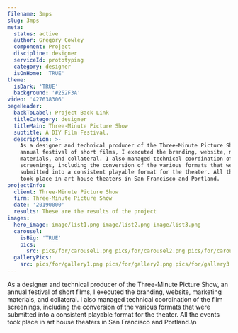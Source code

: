 ```yaml
---
filename: 3mps
slug: 3mps
meta:
  status: active
  author: Gregory Cowley
  component: Project
  discipline: designer
  serviceId: prototyping
  category: designer
  isOnHome: 'TRUE'
theme:
  isDark: 'TRUE'
  background: '#252F3A'
video: '427638306'
pageHeader:
  backToLabel: Project Back Link
  titleCategory: designer
  titleMain: Three-Minute Picture Show
  subtitle: A DIY Film Festival.
  description: >-
    As a designer and technical producer of the Three-Minute Picture Show, an
    annual festival of short films, I executed the branding, website, marketing
    materials, and collateral. I also managed technical coordination of the film
    screenings, including the conversion of the various formats that were
    submitted into a consistent playable format for the theater. All the events
    took place in art house theaters in San Francisco and Portland.
projectInfo:
  client: Three-Minute Picture Show
  firm: Three-Minute Picture Show
  date: '20190000'
  results: These are the results of the project
images:
  hero_image: image/list1.png image/list2.png image/list3.png
  carousel:
    isBig: 'TRUE'
    pics:
      src: pics/for/carousel1.png pics/for/carousel2.png pics/for/carousel3.png
  galleryPics:
    src: pics/for/gallery1.png pics/for/gallery2.png pics/for/gallery3.png
---
```

As a designer and technical producer of the Three-Minute Picture Show, an annual festival of short films, I executed the branding, website, marketing materials, and collateral. I also managed technical coordination of the film screenings, including the conversion of the various formats that were submitted into a consistent playable format for the theater. All the events took place in art house theaters in San Francisco and Portland.\n
  